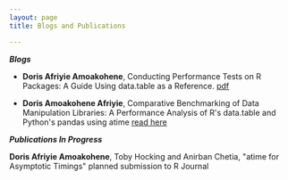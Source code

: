 ```yaml
---
layout: page
title: Blogs and Publications

---
```

***Blogs***

- **Doris Afriyie Amoakohene**, Conducting Performance Tests on R Packages: A Guide Using data.table as a Reference. [pdf](https://github.com/rdatatable-community/The-Raft/tree/main/posts/2024-09-01-Performance-Doris_Amoakohene)

-  **Doris Amoakohene Afriyie**, Comparative Benchmarking of Data Manipulation Libraries: A Performance Analysis of R's data.table and Python's pandas using atime [read here](https://github.com/rdatatable-community/The-Raft/tree/main/posts/2024-09-01-Performance%20Comparison%3A%20Data.table%20in%20R%20and%20Pandas%20in%20Python-Doris%20Amoakohene)



***Publications In Progress***

**Doris Afriyie Amoakohene**, Toby Hocking and Anirban Chetia, "atime for Asymptotic Timings" planned submission to R Journal



